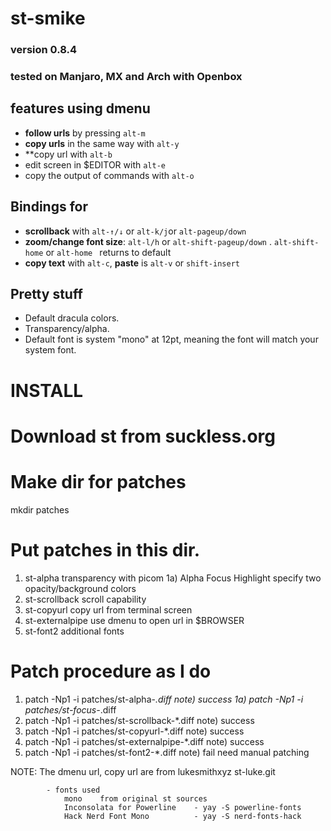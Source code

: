 # st-smike
### version 0.8.4
### tested on Manjaro, MX and Arch with Openbox

## features using dmenu

+ **follow urls** by pressing `alt-m`
+ **copy urls** in the same way with `alt-y`
+ **copy url with `alt-b`
+ edit screen in $EDITOR with `alt-e`
+ copy the output of commands with `alt-o`

## Bindings for

+ **scrollback** with `alt-↑/↓` or `alt-k/j`or `alt-pageup/down`
+ **zoom/change font size**: `alt-l/h` or `alt-shift-pageup/down` . `alt-shift-home` or `alt-home ` returns to default
+ **copy text** with `alt-c`, **paste** is `alt-v` or `shift-insert`

## Pretty stuff

+ Default dracula colors.
+ Transparency/alpha.
+ Default font is system "mono" at 12pt, meaning the font will match your system font.


# INSTALL

# Download st from suckless.org

# Make dir for patches
  mkdir patches

# Put patches in this dir.
  1)  st-alpha 			            transparency with picom
    1a) Alpha Focus Highlight       specify two opacity/background colors
  2)  st-scrollback                 scroll capability
  3)  st-copyurl 		            copy url from terminal screen
  4)  st-externalpipe		        use dmenu to open url in $BROWSER
  5)  st-font2                      additional fonts

# Patch procedure as I do

  1) patch -Np1 -i patches/st-alpha-*.diff
    note) success
  1a) patch -Np1 -i patches/st-focus-*.diff
  2) patch -Np1 -i patches/st-scrollback-*.diff
    note) success
  3) patch -Np1 -i patches/st-copyurl-*.diff
    note) success
  4) patch -Np1 -i patches/st-externalpipe-*.diff
    note) success
  5) patch -Np1 -i patches/st-font2-*.diff
    note) fail   need manual patching

NOTE: The dmenu url, copy url are from lukesmithxyz  st-luke.git
```
        - fonts used
            mono    from original st sources
            Inconsolata for Powerline    - yay -S powerline-fonts
            Hack Nerd Font Mono          - yay -S nerd-fonts-hack
```

